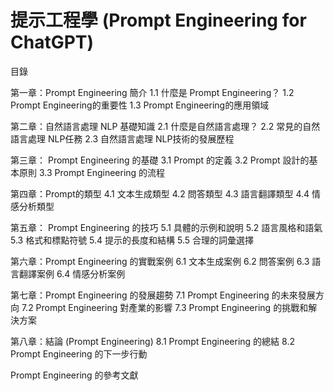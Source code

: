 

# 提示工程學 (Prompt Engineering for ChatGPT)

目錄

第一章：Prompt Engineering 簡介
1.1 什麼是 Prompt Engineering？
1.2 Prompt Engineering的重要性
1.3 Prompt Engineering的應用領域

第二章：自然語言處理 NLP 基礎知識
2.1 什麼是自然語言處理？
2.2 常見的自然語言處理 NLP任務
2.3 自然語言處理 NLP技術的發展歷程

第三章： Prompt Engineering 的基礎
3.1 Prompt 的定義
3.2 Prompt 設計的基本原則
3.3 Prompt Engineering 的流程

第四章：Prompt的類型
4.1 文本生成類型
4.2 問答類型
4.3 語言翻譯類型
4.4 情感分析類型

第五章： Prompt Engineering 的技巧
5.1 具體的示例和說明
5.2 語言風格和語氣
5.3 格式和標點符號
5.4 提示的長度和結構
5.5 合理的詞彙選擇

第六章：Prompt Engineering 的實戰案例
6.1 文本生成案例
6.2 問答案例
6.3 語言翻譯案例
6.4 情感分析案例

第七章：Prompt Engineering 的發展趨勢
7.1 Prompt Engineering 的未來發展方向
7.2 Prompt Engineering 對產業的影響
7.3 Prompt Engineering 的挑戰和解決方案

第八章：結論 (Prompt Engineering)
8.1 Prompt Engineering 的總結
8.2 Prompt Engineering 的下一步行動

Prompt Engineering 的參考文獻